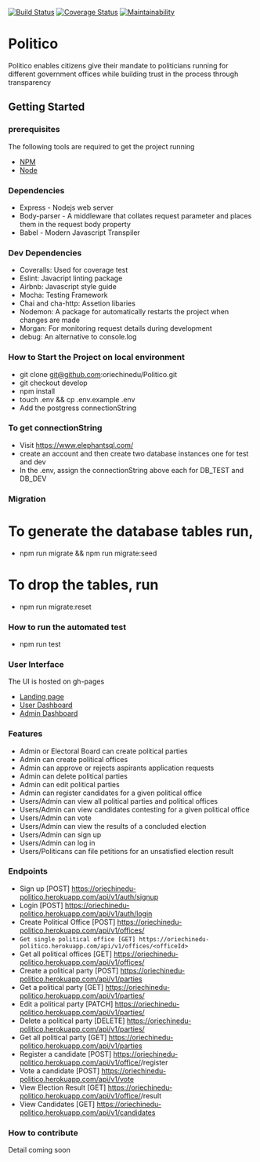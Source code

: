 
[![Build Status](https://travis-ci.org/oriechinedu/Politico.svg?branch=develop)](https://travis-ci.org/oriechinedu/Politico)
[![Coverage Status](https://coveralls.io/repos/github/oriechinedu/Politico/badge.svg?branch=develop)](https://coveralls.io/github/oriechinedu/Politico?branch=develop)
[![Maintainability](https://api.codeclimate.com/v1/badges/775d43d994af19a55457/maintainability)](https://codeclimate.com/github/oriechinedu/Politico/maintainability)

# Politico

Politico enables citizens give their mandate to politicians running for different government offices while building trust in the process through transparency

## Getting Started

### prerequisites
 The following tools are required to get the project running
 * [NPM](https://www.npmjs.com/)
 * [Node](https://nodejs.org/en/)

### Dependencies
* Express - Nodejs web server
* Body-parser - A middleware that collates request parameter and places them in the request body property
* Babel - Modern Javascript Transpiler

### Dev Dependencies
- Coveralls: Used for coverage test
- Eslint: Javacript linting package
- Airbnb: Javascript style guide
- Mocha: Testing Framework
- Chai and cha-http: Assetion libaries
- Nodemon: A package for automatically restarts the project when changes are made
- Morgan: For monitoring request details during development
- debug: An alternative to console.log

### How to Start the Project on local environment
* git clone  git@github.com:oriechinedu/Politico.git
* git checkout develop
* npm install
* touch .env && cp .env.example .env
* Add the postgress connectionString

### To get connectionString
* Visit https://www.elephantsql.com/
* create an account and then create two database instances one for test and dev
* In the .env, assign the connectionString above each for DB_TEST and DB_DEV

### Migration
# To generate the database tables run,
- npm run migrate && npm run migrate:seed

# To drop the tables, run
- npm run migrate:reset

### How to run the automated test
* npm run test

### User Interface
The UI is hosted on gh-pages
* [Landing page](https://oriechinedu.github.io/Politico/UI/index.html)
* [User Dashboard](https://oriechinedu.github.io/Politico/UI/index.html)
* [Admin Dashboard](https://oriechinedu.github.io/Politico/UI/parties.html)

### Features
- Admin or Electoral Board can create political parties
- Admin can create political offices
- Admin can approve or rejects aspirants application requests
- Admin can delete political parties
- Admin can edit political parties
- Admin can register candidates for a given political office
- Users/Admin can view all political parties and political offices
- Users/Admin can view candidates contesting for a given political office
- Users/Admin can vote
- Users/Admin can view the results of a concluded election
- Users/Admin can sign up
- Users/Admin can log in
- Users/Politicans can file petitions for an unsatisfied election result


### Endpoints
- Sign up [POST] https://oriechinedu-politico.herokuapp.com/api/v1/auth/signup
- Login [POST] https://oriechinedu-politico.herokuapp.com/api/v1/auth/login
- Create Political Office [POST] https://oriechinedu-politico.herokuapp.com/api/v1/offices/
- `Get single political office [GET] https://oriechinedu-politico.herokuapp.com/api/v1/offices/<officeId>`
- Get all political offices [GET] https://oriechinedu-politico.herokuapp.com/api/v1/offices/
- Create a political party [POST] https://oriechinedu-politico.herokuapp.com/api/v1/parties
- Get a political party [GET] https://oriechinedu-politico.herokuapp.com/api/v1/parties/<partyId>
- Edit a political party [PATCH] https://oriechinedu-politico.herokuapp.com/api/v1/parties/<partyId>
- Delete a political party [DELETE] https://oriechinedu-politico.herokuapp.com/api/v1/parties/<partyId>
- Get all political party [GET] https://oriechinedu-politico.herokuapp.com/api/v1/parties
- Register a candidate [POST] https://oriechinedu-politico.herokuapp.com/api/v1/office/<userId>/register
- Vote a candidate [POST] https://oriechinedu-politico.herokuapp.com/api/v1/vote
- View Election Result [GET] https://oriechinedu-politico.herokuapp.com/api/v1/office/<officeId>/result
- View Candidates [GET] https://oriechinedu-politico.herokuapp.com/api/v1/candidates


### How to contribute
 Detail coming soon
